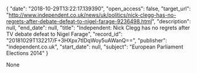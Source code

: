 {
  "date": "2018-10-29T13:22:17.139390", 
  "open_access": false, 
  "target_url": "http://www.independent.co.uk/news/uk/politics/nick-clegg-has-no-regrets-after-debate-defeat-to-nigel-farage-9236498.html", 
  "description": null, 
  "end_date": null, 
  "title": "Independent:  Nick Clegg has no regrets after TV debate defeat to Nigel Farage", 
  "record_id": "20181029T132217/F+3HXpx7tIDqWoy5uAWanQ==", 
  "publisher": "independent.co.uk", 
  "start_date": null, 
  "subject": "European Parliament Elections 2014"
}

None